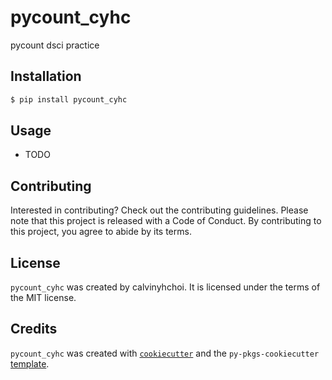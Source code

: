 # pycount_cyhc

pycount dsci practice

## Installation

```bash
$ pip install pycount_cyhc
```

## Usage

- TODO

## Contributing

Interested in contributing? Check out the contributing guidelines. Please note that this project is released with a Code of Conduct. By contributing to this project, you agree to abide by its terms.

## License

`pycount_cyhc` was created by calvinyhchoi. It is licensed under the terms of the MIT license.

## Credits

`pycount_cyhc` was created with [`cookiecutter`](https://cookiecutter.readthedocs.io/en/latest/) and the `py-pkgs-cookiecutter` [template](https://github.com/py-pkgs/py-pkgs-cookiecutter).
